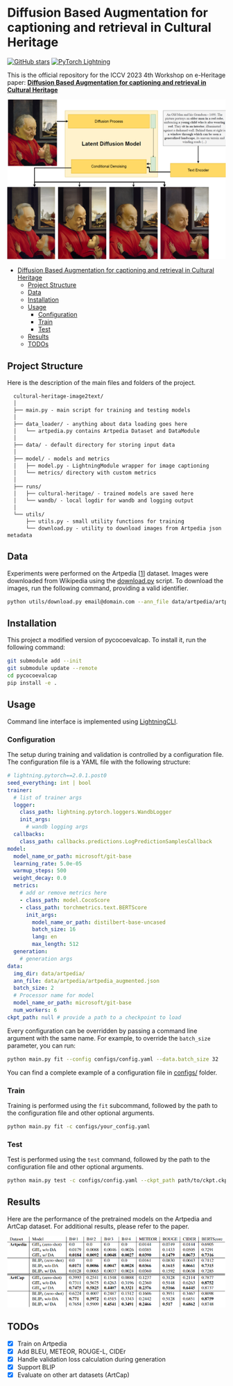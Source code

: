 # Diffusion Based Augmentation for captioning and retrieval in Cultural Heritage

<!-- [![arXiv](https://img.shields.io/badge/arXiv)](#) -->
[![GitHub stars](https://img.shields.io/github/stars/ciodar/cultural-heritage-image2text?style=social)](#)
[![PyTorch Lightning](https://img.shields.io/badge/PyTorch-Lightning-blueviolet)](#)

This is the official repository for the ICCV 2023 4th Workshop on e-Heritage paper: **[Diffusion Based Augmentation for captioning and retrieval in Cultural Heritage](#)**

![Teaser](./resources/teaser.png)

<!-- TOC -->
* [Diffusion Based Augmentation for captioning and retrieval in Cultural Heritage](#diffusion-based-augmentation-for-captioning-and-retrieval-in-cultural-heritage)
  * [Project Structure](#project-structure)
  * [Data](#data)
  * [Installation](#installation)
  * [Usage](#usage)
    * [Configuration](#configuration)
    * [Train](#train)
    * [Test](#test)
  * [Results](#results)
  * [TODOs](#todos)
<!-- TOC -->

## Project Structure
Here is the description of the main files and folders of the project.

```
  cultural-heritage-image2text/
  │
  ├── main.py - main script for training and testing models
  │
  ├── data_loader/ - anything about data loading goes here
  │   └── artpedia.py contains Artpedia Dataset and DataModule
  │
  ├── data/ - default directory for storing input data
  │
  ├── model/ - models and metrics
  │   ├── model.py - LightningModule wrapper for image captioning
  │   └── metrics/ directory with custom metrics
  │
  ├── runs/
  │   ├── cultural-heritage/ - trained models are saved here
  │   └── wandb/ - local logdir for wandb and logging output
  │
  └── utils/
      ├── utils.py - small utility functions for training
      └── download.py - utility to download images from Artpedia json metadata
 ```

## Data
Experiments were performed on the Artpedia [[1](https://iris.unimore.it/retrieve/handle/11380/1178736/224456/paper.pdf)] dataset. Images were downloaded from Wikipedia using the [download.py](download.py) script.
To download the images, run the following command, providing a valid identifier.

```bash
python utils/download.py email@domain.com --ann_file data/artpedia/artpedia.json --img_dir data/artpedia/images 
```

## Installation

This project a modified version of pycocoevalcap. To install it, run the following command:

```bash
git submodule add --init
git submodule update --remote
cd pycocoevalcap
pip install -e .
```

## Usage
Command line interface is implemented using [LightningCLI](https://lightning.ai/docs/pytorch/stable/api/lightning.pytorch.cli.LightningCLI.html).

### Configuration
The setup during training and validation is controlled by a configuration file. 
The configuration file is a YAML file with the following structure:

```yaml
# lightning.pytorch==2.0.1.post0
seed_everything: int | bool
trainer:
  # list of trainer args
  logger:
    class_path: lightning.pytorch.loggers.WandbLogger
    init_args:
      # wandb logging args
  callbacks:
    class_path: callbacks.predictions.LogPredictionSamplesCallback
model:
  model_name_or_path: microsoft/git-base
  learning_rate: 5.0e-05
  warmup_steps: 500
  weight_decay: 0.0
  metrics:
    # add or remove metrics here
    - class_path: model.CocoScore
    - class_path: torchmetrics.text.BERTScore
      init_args:
        model_name_or_path: distilbert-base-uncased
        batch_size: 16
        lang: en
        max_length: 512
  generation:
    # generation args
data:
  img_dir: data/artpedia/
  ann_file: data/artpedia/artpedia_augmented.json
  batch_size: 2
  # Processor name for model
  model_name_or_path: microsoft/git-base
  num_workers: 6
ckpt_path: null # provide a path to a checkpoint to load
```

Every configuration can be overridden by passing a command line argument with the same name. For example, to override the `batch_size` parameter, you can run:

```bash
python main.py fit --config configs/config.yaml --data.batch_size 32
```

You can find a complete example of a configuration file in [configs/](configs/) folder.

### Train
Training is performed using the `fit` subcommand, followed by the path to the configuration file and other optional arguments.

```bash
python main.py fit -c configs/your_config.yaml
```

### Test
Test is performed using the `test` command, followed by the path to the configuration file and other optional arguments.
```bash
python main.py test -c configs/config.yaml --ckpt_path path/to/ckpt.ckpt
```

## Results

Here are the performance of the pretrained models on the Artpedia and ArtCap dataset. For additional results, please refer to the paper.

![](./resources/results.png)

## TODOs
- [x] Train on Artpedia
- [x] Add BLEU, METEOR, ROUGE-L, CIDEr
- [x] Handle validation loss calculation during generation
- [x] Support BLIP
- [x] Evaluate on other art datasets (ArtCap)